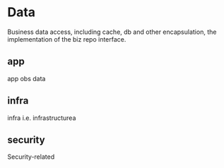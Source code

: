 # Data

Business data access, including cache, db and other encapsulation, the implementation of the biz repo interface. 

## app

app obs data 

## infra

infra i.e. infrastructurea

## security

Security-related